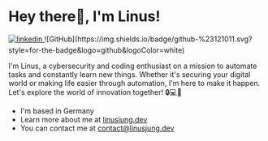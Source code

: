 # Hey there👋, I'm Linus!
<a href="[https://linkedin.com/in/niels-legolas-clormann](https://www.linkedin.com/in/linus-jung/)" target="_blank">
<img src=https://img.shields.io/badge/linkedin-%231E77B5.svg?&style=for-the-badge&logo=linkedin&logoColor=white alt=linkedin style="margin-bottom: 5px;" />
</a>
![GitHub](https://img.shields.io/badge/github-%23121011.svg?style=for-the-badge&logo=github&logoColor=white)

I'm Linus, a cybersecurity and coding enthusiast on a mission to automate tasks and constantly learn new things. Whether it's securing your digital world or making life easier through automation, I'm here to make it happen. Let's explore the world of innovation together! 🔒💻🚀

* I'm based in Germany
* Learn more about me at [linusjung.dev](https://linusjung.dev)
* You can contact me at [contact@linusjung.dev](mailto:contact@linusjung.dev)
